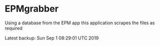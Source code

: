 # EPMgrabber
Using a database from the EPM app this application scrapes the files as required


Latest backup: Sun Sep 1 08:29:01 UTC 2019
